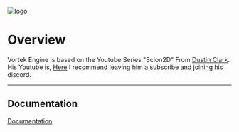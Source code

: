 
![logo]()


# Overview
Vortek Engine is based on the Youtube Series "Scion2D" From 
[Dustin Clark](https://github.com/dwjclark11). His Youtube is,
[Here](https://www.youtube.com/playlist?list=PL3HUvSWOJR7XRDwVVQqqWO-zyyscb8L-v) I recommend leaving him a subscribe and joining his discord.

---- 

## Documentation
[Documentation](https://synkgg.github.io/Vortek-Engine/)
